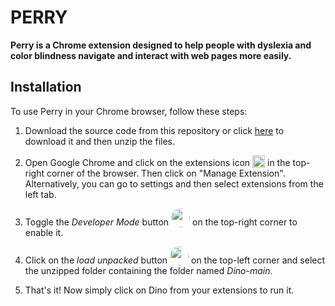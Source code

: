 # PERRY

**Perry is a Chrome extension designed to help people with dyslexia and color blindness navigate and interact with web pages more easily.**
  
  ## Installation
  
  To use Perry in your Chrome browser, follow these steps:
  
  1. Download the source code from this repository or click [here](https://github.com/ImPranavAg/Perry/archive/refs/heads/master.zip) to download it and then unzip the files.
  
  2. Open Google Chrome and click on the extensions icon  <img style="vertical-align: text-bottom;height: 20px;" src="https://user-images.githubusercontent.com/59790625/230751623-060c46d1-4066-431d-982b-47b8c0eef343.png"> in the top-right corner of the browser. Then click on "Manage Extension". Alternatively, you can go to settings and then select extensions from the left tab.
  
  3. Toggle the _Developer Mode_ button <img style="vertical-align: text-bottom;height: 30px; border-radius: 50px;" src="https://user-images.githubusercontent.com/59790625/230751621-2ba52638-457c-4f0d-9f4a-387c8bf07219.png"> on the top-right corner to enable it.
  
  4. Click on the _load unpacked_ button <img style="vertical-align: text-bottom;height: 30px; border-radius: 50px;" src="https://user-images.githubusercontent.com/59790625/230751625-a62e6d8d-94b5-4eda-8ff7-5e7c54d0037a.png"> on the top-left corner and select the unzipped folder containing the folder named _Dino-main_.
  
  5. That's it! Now simply click on Dino from your extensions to run it.
